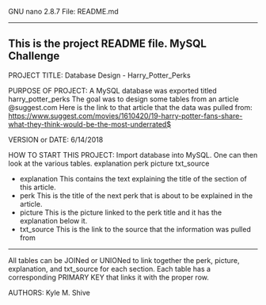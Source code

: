   GNU nano 2.8.7                                   File: README.md

------------------------------------------------------------------------
This is the project README file.
MySQL Challenge
------------------------------------------------------------------------

PROJECT TITLE: Database Design - Harry_Potter_Perks

PURPOSE OF PROJECT: A MySQL database was exported titled harry_potter_perks
The goal was to design some tables from an article @suggest.com
Here is the link to that article that the data was pulled from:
https://www.suggest.com/movies/1610420/19-harry-potter-fans-share-what-they-think-would-be-the-most-underrated$

VERSION or DATE: 6/14/2018

HOW TO START THIS PROJECT: Import database into MySQL. One can then look at the various tables.
explanation
perk
picture
txt_source

* explanation
This contains the text explaining the title of the section of this article.
* perk
This is the title of the next perk that is about to be explained in the article.
* picture
This is the picture linked to the perk title and it has the explanation below it.
* txt_source
This is the link to the source that the information was pulled from

---

All tables can be JOINed or UNIONed to link together the perk, picture, explanation, and txt_source for
each section. Each table has a corresponding PRIMARY KEY that links it with the proper row.


AUTHORS: Kyle M. Shive
